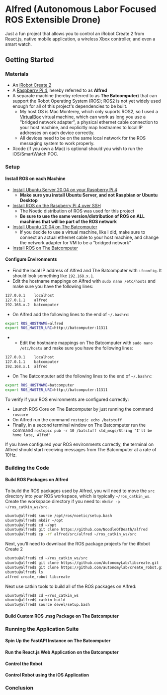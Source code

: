 # Alfred (Autonomous Labor Focused ROS Extensible Drone)

Just a fun project that allows you to control an iRobot Create 2 from React.js, native mobile application, a wireless Xbox controller, and even a smart watch.

## Getting Started

### Materials

* An [iRobot Create 2](https://store.irobot.com/default/create-programmable-programmable-robot-irobot-create-2/RC65099.html)
* A [Raspberry Pi 4](https://www.amazon.com/gp/product/B07TC2BK1X/ref=ppx_yo_dt_b_asin_title_o09_s00?ie=UTF8&psc=1), hereby referred to as __Alfred__
* A separate machine (hereby referred to as __The Batcomputer__) that can support the Robot Operating System (ROS); ROS2 is not yet widely used enough for all of this project's dependencies to be built.
  * My host OS is Mac Monterey, which only suports ROS2, so I used a [VirtualBox](https://www.virtualbox.org/wiki/Downloads) virtual machine, which can work as long you use a "bridged network adapter", a physical ethernet cable connection to your host machine, and explicitly map hostnames to local IP addresses on each device correctly.
  * All devices need to be on the same local network for the ROS messaging system to work properly.
* Xcode (if you own a Mac) is optional should you wish to run the iOS/SmartWatch POC.

### Setup

#### Install ROS on each Machine

* [Install Ubuntu Server 20.04 on your Raspberry Pi 4](https://ubuntu.com/tutorials/how-to-install-ubuntu-on-your-raspberry-pi#1-overview)
  * __Make sure you install Ubuntu Server, and not Raspbian or Ubuntu Desktop__
* [Install ROS on the Raspberry Pi 4 over SSH](https://ubuntu.com/tutorials/how-to-install-ubuntu-on-your-raspberry-pi#1-overview)
  * The Noetic distribution of ROS was used for this project
  * __Be sure to use the same version/distribution of ROS on ALL machines that will be part of the ROS network__
* [Install Ubuntu 20.04 on The Batcomputer](https://ubuntu.com/tutorials/install-ubuntu-desktop#1-overview)
  * If you decide to use a virtual machine, like I did, make sure to connect an actual ethernet cable to your host machine, and change the network adapter for VM to be a "bridged network"
* [Install ROS on The Batcomputer](http://wiki.ros.org/Installation/Ubuntu)

#### Configure Environments

* Find the local IP address of Alfred and The Batcomputer with `ifconfig`. It should look something like `192.168.x.1`.
* Edit the hostname mappings on Alfred with `sudo nano /etc/hosts` and make sure you have the following lines:
```bash
127.0.0.1    localhost
127.0.1.1    alfred
192.168.x.2  batcomputer
```
* On Alfred add the following lines to the end of `~/.bashrc`:
```bash
export ROS_HOSTNAME=alfred
export ROS_MASTER_URI=http://batcomputer:11311
```
* * Edit the hostname mappings on The Batcomputer with `sudo nano /etc/hosts` and make sure you have the following lines:
```bash
127.0.0.1    localhost
127.0.1.1    batcomputer
192.168.x.1  alfred
```
* On The Batcomputer add the following lines to the end of `~/.bashrc`:
```bash
export ROS_HOSTNAME=batcomputer
export ROS_MASTER_URI=http://batcomputer:11311
```

To verify if your ROS environments are configured correctly:

* Launch ROS Core on The Batcomputer by just running the command `roscore`
* On Alfred run the command `rostopic echo /batstuff`
* Finally, in a second terminal window on The Batcomputer run the command `rostopic pub -r 10 /batstuff std_msgs/String "I'll be home late, Alfed"`
  
If you have configured your ROS environments correctly, the terminal on Alfred should start receiving messages from The Batcomputer at a rate of 10Hz.

### Building the Code

#### Build ROS Packages on Alfred

To build the ROS packages used by Alfred, you will need to move the `src` directory into your ROS workspace, which is typically `~/ros_catkin_ws`. Create the workspace directory if you need to: `mkdir -p ~/ros_catkin_ws/src`.

```bash
ubuntu@alfred$ source /opt/ros/noetic/setup.bash
ubuntu@alfred$ mkdir ~/opt
ubuntu@alfred$ cd ~/opt
ubuntu@alfred$ git clone https://github.com/NoodleOfDeath/alfred
ubuntu@alfred$ cp -rf alfred/src/alfred ~/ros_catkin_ws/src
```

Next, you'll need to download the ROS package projects for the iRobot Create 2

```bash
ubuntu@alfred$ cd ~/ros_catkin_ws/src
ubuntu@alfred$ git clone https://github.com/AutonomyLab/libcreate.git
ubuntu@alfred$ git clone https://github.com/autonomylab/create_robot.git
ubuntu@alfred$ ls
alfred create_robot libcreate
```

Next use catkin tools to build all of the ROS packages on Alfred:

```bash
ubuntu@alfred$ cd ~/ros_catkin_ws
ubuntu@alfred$ catkin build
ubuntu@alfred$ source devel/setup.bash
```

#### Build Custom ROS .msg Package on The Batcomputer

### Running the Application Suite

#### Spin Up the FastAPI Instance on The Batcomputer

#### Run the React.js Web Application on the Batcomputer

#### Control the Robot

#### Control Robot using the iOS Application

### Conclusion
